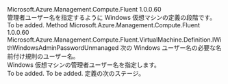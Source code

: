<Type Name="IWithWindowsAdminUsernameUnmanaged" FullName="Microsoft.Azure.Management.Compute.Fluent.VirtualMachine.Definition.IWithWindowsAdminUsernameUnmanaged">
  <TypeSignature Language="C#" Value="public interface IWithWindowsAdminUsernameUnmanaged" />
  <TypeSignature Language="ILAsm" Value=".class public interface auto ansi abstract IWithWindowsAdminUsernameUnmanaged" />
  <TypeSignature Language="DocId" Value="T:Microsoft.Azure.Management.Compute.Fluent.VirtualMachine.Definition.IWithWindowsAdminUsernameUnmanaged" />
  <TypeSignature Language="VB.NET" Value="Public Interface IWithWindowsAdminUsernameUnmanaged" />
  <TypeSignature Language="F#" Value="type IWithWindowsAdminUsernameUnmanaged = interface" />
  <AssemblyInfo>
    <AssemblyName>Microsoft.Azure.Management.Compute.Fluent</AssemblyName>
    <AssemblyVersion>1.0.0.60</AssemblyVersion>
  </AssemblyInfo>
  <Interfaces />
  <Docs>
    <summary>
            管理者ユーザー名を指定するように Windows 仮想マシンの定義の段階です。
            </summary>
    <remarks>To be added.</remarks>
  </Docs>
  <Members>
    <Member MemberName="WithAdminUsername">
      <MemberSignature Language="C#" Value="public Microsoft.Azure.Management.Compute.Fluent.VirtualMachine.Definition.IWithWindowsAdminPasswordUnmanaged WithAdminUsername (string adminUserName);" />
      <MemberSignature Language="ILAsm" Value=".method public hidebysig newslot virtual instance class Microsoft.Azure.Management.Compute.Fluent.VirtualMachine.Definition.IWithWindowsAdminPasswordUnmanaged WithAdminUsername(string adminUserName) cil managed" />
      <MemberSignature Language="DocId" Value="M:Microsoft.Azure.Management.Compute.Fluent.VirtualMachine.Definition.IWithWindowsAdminUsernameUnmanaged.WithAdminUsername(System.String)" />
      <MemberSignature Language="VB.NET" Value="Public Function WithAdminUsername (adminUserName As String) As IWithWindowsAdminPasswordUnmanaged" />
      <MemberSignature Language="F#" Value="abstract member WithAdminUsername : string -&gt; Microsoft.Azure.Management.Compute.Fluent.VirtualMachine.Definition.IWithWindowsAdminPasswordUnmanaged" Usage="iWithWindowsAdminUsernameUnmanaged.WithAdminUsername adminUserName" />
      <MemberType>Method</MemberType>
      <AssemblyInfo>
        <AssemblyName>Microsoft.Azure.Management.Compute.Fluent</AssemblyName>
        <AssemblyVersion>1.0.0.60</AssemblyVersion>
      </AssemblyInfo>
      <ReturnValue>
        <ReturnType>Microsoft.Azure.Management.Compute.Fluent.VirtualMachine.Definition.IWithWindowsAdminPasswordUnmanaged</ReturnType>
      </ReturnValue>
      <Parameters>
        <Parameter Name="adminUserName" Type="System.String" />
      </Parameters>
      <Docs>
        <param name="adminUserName">次の Windows ユーザー名の必要な名前付け規則のユーザー名。</param>
        <summary>
            Windows 仮想マシンの管理者ユーザー名を指定します。
            </summary>
        <returns>To be added.</returns>
        <remarks>To be added.</remarks>
        <return>定義の次のステージ。</return>
      </Docs>
    </Member>
  </Members>
</Type>